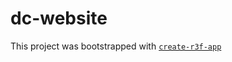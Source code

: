 # dc-website

This project was bootstrapped with [`create-r3f-app`](https://github.com/utsuboco/create-r3f-app)